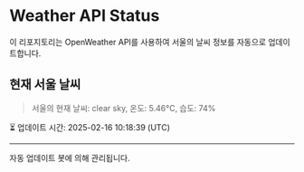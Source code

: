 
# Weather API Status

이 리포지토리는 OpenWeather API를 사용하여 서울의 날씨 정보를 자동으로 업데이트합니다.

## 현재 서울 날씨
> 서울의 현재 날씨: clear sky, 온도: 5.46°C, 습도: 74%

⏳ 업데이트 시간: 2025-02-16 10:18:39 (UTC)

---
자동 업데이트 봇에 의해 관리됩니다.
